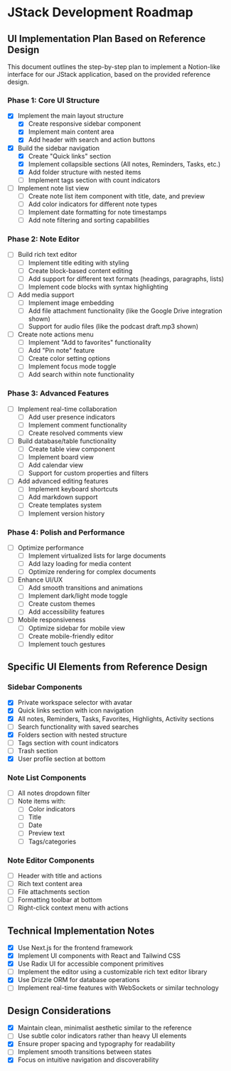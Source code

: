 # JStack Development Roadmap

## UI Implementation Plan Based on Reference Design

This document outlines the step-by-step plan to implement a Notion-like interface for our JStack application, based on the provided reference design.

### Phase 1: Core UI Structure

- [x] Implement the main layout structure
  - [x] Create responsive sidebar component
  - [x] Implement main content area
  - [x] Add header with search and action buttons

- [x] Build the sidebar navigation
  - [x] Create "Quick links" section
  - [x] Implement collapsible sections (All notes, Reminders, Tasks, etc.)
  - [x] Add folder structure with nested items
  - [ ] Implement tags section with count indicators

- [ ] Implement note list view
  - [ ] Create note list item component with title, date, and preview
  - [ ] Add color indicators for different note types
  - [ ] Implement date formatting for note timestamps
  - [ ] Add note filtering and sorting capabilities

### Phase 2: Note Editor

- [ ] Build rich text editor
  - [ ] Implement title editing with styling
  - [ ] Create block-based content editing
  - [ ] Add support for different text formats (headings, paragraphs, lists)
  - [ ] Implement code blocks with syntax highlighting

- [ ] Add media support
  - [ ] Implement image embedding
  - [ ] Add file attachment functionality (like the Google Drive integration shown)
  - [ ] Support for audio files (like the podcast draft.mp3 shown)

- [ ] Create note actions menu
  - [ ] Implement "Add to favorites" functionality
  - [ ] Add "Pin note" feature
  - [ ] Create color setting options
  - [ ] Implement focus mode toggle
  - [ ] Add search within note functionality

### Phase 3: Advanced Features

- [ ] Implement real-time collaboration
  - [ ] Add user presence indicators
  - [ ] Implement comment functionality
  - [ ] Create resolved comments view

- [ ] Build database/table functionality
  - [ ] Create table view component
  - [ ] Implement board view
  - [ ] Add calendar view
  - [ ] Support for custom properties and filters

- [ ] Add advanced editing features
  - [ ] Implement keyboard shortcuts
  - [ ] Add markdown support
  - [ ] Create templates system
  - [ ] Implement version history

### Phase 4: Polish and Performance

- [ ] Optimize performance
  - [ ] Implement virtualized lists for large documents
  - [ ] Add lazy loading for media content
  - [ ] Optimize rendering for complex documents

- [ ] Enhance UI/UX
  - [ ] Add smooth transitions and animations
  - [ ] Implement dark/light mode toggle
  - [ ] Create custom themes
  - [ ] Add accessibility features

- [ ] Mobile responsiveness
  - [ ] Optimize sidebar for mobile view
  - [ ] Create mobile-friendly editor
  - [ ] Implement touch gestures

## Specific UI Elements from Reference Design

### Sidebar Components
- [x] Private workspace selector with avatar
- [x] Quick links section with icon navigation
- [x] All notes, Reminders, Tasks, Favorites, Highlights, Activity sections
- [ ] Search functionality with saved searches
- [x] Folders section with nested structure
- [ ] Tags section with count indicators
- [ ] Trash section
- [x] User profile section at bottom

### Note List Components
- [ ] All notes dropdown filter
- [ ] Note items with:
  - [ ] Color indicators
  - [ ] Title
  - [ ] Date
  - [ ] Preview text
  - [ ] Tags/categories

### Note Editor Components
- [ ] Header with title and actions
- [ ] Rich text content area
- [ ] File attachments section
- [ ] Formatting toolbar at bottom
- [ ] Right-click context menu with actions

## Technical Implementation Notes

- [x] Use Next.js for the frontend framework
- [x] Implement UI components with React and Tailwind CSS
- [x] Use Radix UI for accessible component primitives
- [ ] Implement the editor using a customizable rich text editor library
- [x] Use Drizzle ORM for database operations
- [ ] Implement real-time features with WebSockets or similar technology

## Design Considerations

- [x] Maintain clean, minimalist aesthetic similar to the reference
- [ ] Use subtle color indicators rather than heavy UI elements
- [x] Ensure proper spacing and typography for readability
- [ ] Implement smooth transitions between states
- [x] Focus on intuitive navigation and discoverability